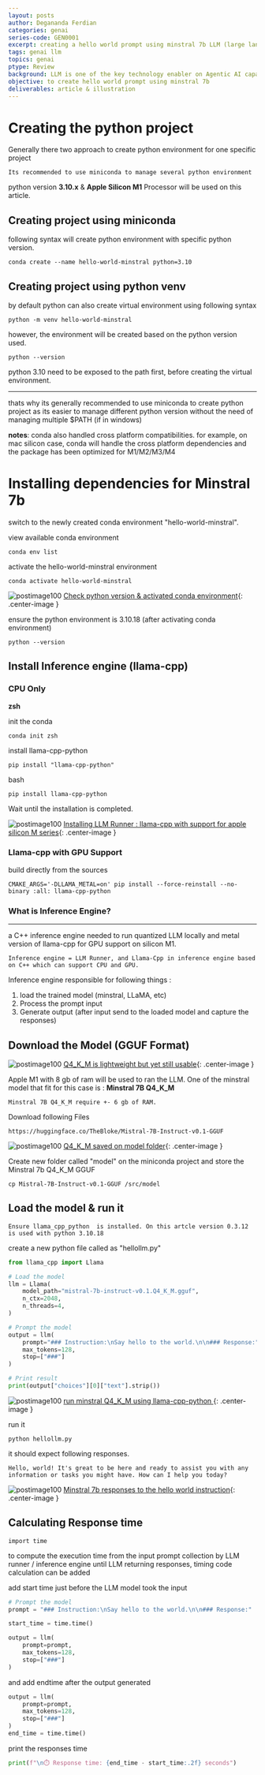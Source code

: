 ```yaml
---
layout: posts
author: Degananda Ferdian
categories: genai
series-code: GEN0001
excerpt: creating a hello world prompt using minstral 7b LLM (large language model)
tags: genai llm
topics: genai
ptype: Review
background: LLM is one of the key technology enabler on Agentic AI capabilities. LLM has wide knowledge base (depend on the model and case) which is fundamental for Agentic AI.
objective: to create hello world prompt using minstral 7b
deliverables: article & illustration
---
```


# Creating the python project

Generally there two approach to create python environment for one specific project

    Its recommended to use miniconda to manage several python environment

python version **3.10.x** & **Apple Silicon M1** Processor will be used on this article.

## Creating project using miniconda

following syntax will create python environment with specific python version.

    conda create --name hello-world-minstral python=3.10

## Creating project using python venv

by default python can also create virtual environment using following syntax

    python -m venv hello-world-minstral

however, the environment will be created based on the python version used. 

    python --version

python 3.10 need to be exposed to the path first, before creating the virtual environment.

<hr />

thats why its generally recommended to use miniconda to create python project as its easier to manage different python version without the need of managing multiple $PATH (if in windows)  

**notes**: conda also handled cross platform compatibilities. for example, on mac silicon case, conda will handle the cross platform dependencies and the package has been optimized for M1/M2/M3/M4 


# Installing dependencies for Minstral 7b

switch to the newly created conda environment "hello-world-minstral".

view available conda environment

    conda env list

activate the hello-world-minstral environment

    conda activate hello-world-minstral

![postimage100](/assets/images/2025-07/minstral1.jpg)
[Check python version & activated conda environment](/assets/images/2025-07/minstral1.jpg){: .center-image }


ensure the python environment is 3.10.18 (after activating conda environment)

    python --version

## Install Inference engine (llama-cpp)

### CPU Only

**zsh**

init the conda

    conda init zsh

install llama-cpp-python
    
    pip install "llama-cpp-python"

bash

    pip install llama-cpp-python

Wait until the installation is completed.


![postimage100](/assets/images/2025-07/minstral2.jpg)
[Installing LLM Runner : llama-cpp with support for apple silicon M series](/assets/images/2025-07/minstral2.jpg){: .center-image }

### Llama-cpp with GPU Support

build directly from the sources

    CMAKE_ARGS='-DLLAMA_METAL=on' pip install --force-reinstall --no-binary :all: llama-cpp-python


### What is Inference Engine?

<hr />

a C++ inference engine needed to run quantized LLM locally and metal version of llama-cpp for GPU support on silicon M1.

    Inference engine = LLM Runner, and Llama-Cpp in inference engine based on C++ which can support CPU and GPU.

Inference engine responsible for following things :
1. load the trained model (minstral, LLaMA, etc)
2. Process the prompt input
3. Generate output (after input send to the loaded model and capture the responses)
   
## Download the Model (GGUF Format)

![postimage100](/assets/images/2025-07/minstral3.jpg)
[Q4_K_M is lightweight but yet still usable](/assets/images/2025-07/minstral3.jpg){: .center-image }

Apple M1 with 8 gb of ram will be used to ran the LLM. One of the minstral model that fit for this case is : **Minstral 7B Q4_K_M**

    Minstral 7B Q4_K_M require +- 6 gb of RAM.

Download following Files

    https://huggingface.co/TheBloke/Mistral-7B-Instruct-v0.1-GGUF

![postimage100](/assets/images/2025-07/minstral4.jpg)
[Q4_K_M saved on model folder](/assets/images/2025-07/minstral4.jpg){: .center-image }

Create new folder called "model" on the miniconda project and store the Minstral 7b Q4_K_M GGUF 

    cp Mistral-7B-Instruct-v0.1-GGUF /src/model

## Load the model & run it

    Ensure llama_cpp_python  is installed. On this artcle version 0.3.12 is used with python 3.10.18

create a new python file called as "hellollm.py"

```python
from llama_cpp import Llama

# Load the model 
llm = Llama(
    model_path="mistral-7b-instruct-v0.1.Q4_K_M.gguf",
    n_ctx=2048,
    n_threads=4, 
)

# Prompt the model
output = llm(
    prompt="### Instruction:\nSay hello to the world.\n\n### Response:",
    max_tokens=128,
    stop=["###"]
)

# Print result
print(output["choices"][0]["text"].strip())
```

![postimage100](/assets/images/2025-07/minstral5.jpg)
[run minstral Q4_K_M using llama-cpp-python ](/assets/images/2025-07/minstral5.jpg){: .center-image }


run it

    python hellollm.py
    

it should expect following responses.

    Hello, world! It's great to be here and ready to assist you with any information or tasks you might have. How can I help you today?

![postimage100](/assets/images/2025-07/minstral6.jpg)
[ Minstral 7b responses to the hello world instruction](/assets/images/2025-07/minstral6.jpg){: .center-image }

## Calculating Response time

    import time

to compute the execution time from the input prompt collection by LLM runner / inference engine until LLM returning responses, timing code calculation can be added

add start time just before the LLM model took the input

```python
# Prompt the model
prompt = "### Instruction:\nSay hello to the world.\n\n### Response:"

start_time = time.time()

output = llm(
    prompt=prompt,
    max_tokens=128,
    stop=["###"]
)
```

and add endtime after the output generated

```python
output = llm(
    prompt=prompt,
    max_tokens=128,
    stop=["###"]
)
end_time = time.time()
```

print the responses time

```python
print(f"\n⏱️ Response time: {end_time - start_time:.2f} seconds")
```
